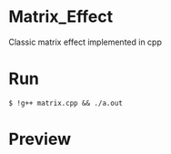 # Matrix_Effect
Classic matrix effect implemented in cpp

# Run
```
$ !g++ matrix.cpp && ./a.out
```
# Preview
![]()
